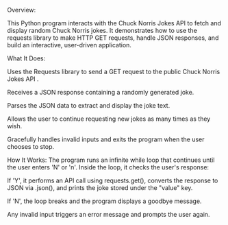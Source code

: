 Overview:

This Python program interacts with the Chuck Norris Jokes API to fetch and display random Chuck Norris jokes. 
It demonstrates how to use the requests library to make HTTP GET requests, handle JSON responses, and build an interactive, user-driven application.




What It Does:

Uses the Requests library to send a GET request to the public Chuck Norris Jokes API
.

Receives a JSON response containing a randomly generated joke.

Parses the JSON data to extract and display the joke text.

Allows the user to continue requesting new jokes as many times as they wish.

Gracefully handles invalid inputs and exits the program when the user chooses to stop.

How It Works:
The program runs an infinite while loop that continues until the user enters 'N' or 'n'. Inside the loop, it checks the user's response:

If 'Y', it performs an API call using requests.get(), converts the response to JSON via .json(), and prints the joke stored under the "value" key.

If 'N', the loop breaks and the program displays a goodbye message.

Any invalid input triggers an error message and prompts the user again.
